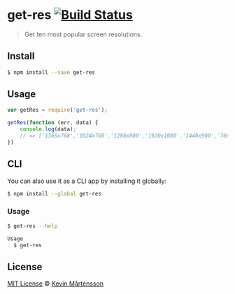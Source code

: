 # get-res [![Build Status](https://travis-ci.org/kevva/get-res.svg?branch=master)](https://travis-ci.org/kevva/get-res)

> Get ten most popular screen resolutions.

## Install

```bash
$ npm install --save get-res
```

## Usage

```js
var getRes = require('get-res');

getRes(function (err, data) {
    console.log(data);
    // => ['1366x768','1024x768','1280x800','1920x1080','1440x900','768x1024', '1280x1024','1600x900','320x480','320x568']
})
```

## CLI

You can also use it as a CLI app by installing it globally:

```bash
$ npm install --global get-res
```

### Usage

```bash
$ get-res --help

Usage
  $ get-res
```

## License

[MIT License](http://en.wikipedia.org/wiki/MIT_License) © [Kevin Mårtensson](https://github.com/kevva)
